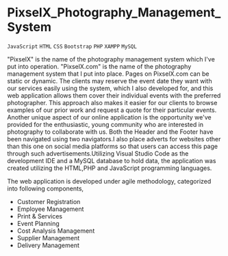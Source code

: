 # PixselX_Photography_Management_System
`JavaScript` `HTML` `CSS` `Bootstrap` `PHP` `XAMPP` `MySQL`

"PixselX" is the name of the photography management system which I've put into operation.
"PixselX.com" is the name of the photography management system that I put into place. Pages on PixselX.com can be static or dynamic. 
The clients may reserve the event date they want with our services easily using the system, which I also developed for, 
and this web application allows them cover their individual events with the preferred photographer. 
This approach also makes it easier for our clients to browse examples of our prior work and request a quote for their particular events. 
Another unique aspect of our online application is the opportunity we've provided for the enthusiastic, young community who are interested in photography to collaborate with us.
Both the Header and the Footer have been navigated using two navigators.I also place adverts for websites other than this one on social media platforms so that users can access 
this page through such advertisements.Utilizing Visual Studio Code as the development IDE and a MySQL database to hold data, the application was created utilizing 
the HTML,PHP and JavaScript programming languages.

The web application is developed under agile methodology, categorized into following components,

- Customer Registration
- Employee Management
- Print & Services
- Event Planning
- Cost Analysis Management
- Supplier Management
- Delivery Management
